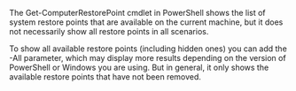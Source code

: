 The Get-ComputerRestorePoint cmdlet in PowerShell shows the list of system restore points that are available on the current machine, but it does not necessarily show all restore points in all scenarios. </br>

To show all available restore points (including hidden ones) you can add the -All parameter, which may display more results depending on the version of PowerShell or Windows you are using. But in general, it only shows the available restore points that have not been removed.
